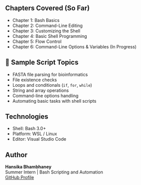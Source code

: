 
##  Chapters Covered (So Far)
-  Chapter 1: Bash Basics  
-  Chapter 2: Command-Line Editing  
-  Chapter 3: Customizing the Shell  
-  Chapter 4: Basic Shell Programming  
-  Chapter 5: Flow Control  
-  Chapter 6: Command-Line Options & Variables (In Progress)  


## 🔧 Sample Script Topics
- FASTA file parsing for bioinformatics
- File existence checks
- Loops and conditionals (`if`, `for`, `while`)
- String and array operations
- Command-line options handling
- Automating basic tasks with shell scripts

##  Technologies
- Shell: Bash 3.0+
- Platform: WSL / Linux
- Editor: Visual Studio Code

##  Author
**Hansika Bhambhaney**  
Summer Intern | Bash Scripting and Automation  
[GitHub Profile](https://github.com/HANSIKA15)

